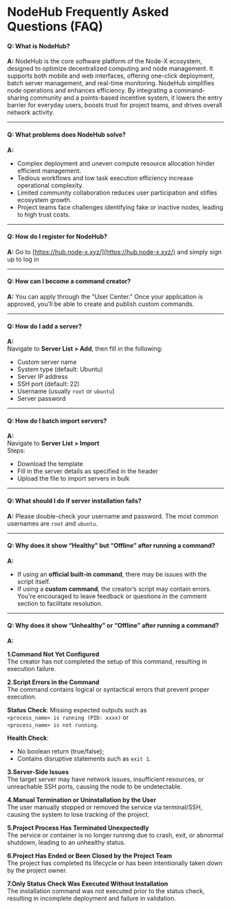 # NodeHub Frequently Asked Questions (FAQ)

#### Q: What is NodeHub?

**A:** NodeHub is the core software platform of the Node-X ecosystem, designed to optimize decentralized computing and node management. It supports both mobile and web interfaces, offering one-click deployment, batch server management, and real-time monitoring. NodeHub simplifies node operations and enhances efficiency. By integrating a command-sharing community and a points-based incentive system, it lowers the entry barrier for everyday users, boosts trust for project teams, and drives overall network activity.

***

#### Q: What problems does NodeHub solve?

**A:**

* Complex deployment and uneven compute resource allocation hinder efficient management.
* Tedious workflows and low task execution efficiency increase operational complexity.
* Limited community collaboration reduces user participation and stifles ecosystem growth.
* Project teams face challenges identifying fake or inactive nodes, leading to high trust costs.

***

#### Q: How do I register for NodeHub?

**A:** Go to [https://hub.node-x.xyz/](https://hub.node-x.xyz/) and simply sign up to log in

***

#### Q: How can I become a command creator?

**A:** You can apply through the "User Center." Once your application is approved, you’ll be able to create and publish custom commands.

***

#### Q: How do I add a server?

**A:**\
Navigate to **Server List > Add**, then fill in the following:

* Custom server name
* System type (default: Ubuntu)
* Server IP address
* SSH port (default: 22)
* Username (usually `root` or `ubuntu`)
* Server password

***

#### Q: How do I batch import servers?

**A:**\
Navigate to **Server List > Import**\
Steps:

* Download the template
* Fill in the server details as specified in the header
* Upload the file to import servers in bulk

***

#### Q: What should I do if server installation fails?

**A:** Please double-check your username and password. The most common usernames are `root` and `ubuntu`.

***

#### Q: Why does it show “Healthy” but “Offline” after running a command?

**A:**

* If using an **official built-in command**, there may be issues with the script itself.
* If using a **custom command**, the creator’s script may contain errors.\
  You're encouraged to leave feedback or questions in the comment section to facilitate resolution.

***

#### Q: Why does it show “Unhealthy” or “Offline” after running a command?

**A:**

**1.Command Not Yet Configured**\
The creator has not completed the setup of this command, resulting in execution failure.

**2.Script Errors in the Command**\
The command contains logical or syntactical errors that prevent proper execution.

&#x20;**Status Check**: Missing expected outputs such as\
`<process_name> is running (PID: xxxx)` or\
`<process_name> is not running`.

**Health Check**:

* No boolean return (true/false);
* Contains disruptive statements such as `exit 1`.

**3.Server-Side Issues**\
The target server may have network issues, insufficient resources, or unreachable SSH ports, causing the node to be undetectable.

**4.Manual Termination or Uninstallation by the User**\
The user manually stopped or removed the service via terminal/SSH, causing the system to lose tracking of the project.

**5.Project Process Has Terminated Unexpectedly**\
The service or container is no longer running due to crash, exit, or abnormal shutdown, leading to an unhealthy status.

**6.Project Has Ended or Been Closed by the Project Team**\
The project has completed its lifecycle or has been intentionally taken down by the project owner.

**7.Only Status Check Was Executed Without Installation**\
The installation command was not executed prior to the status check, resulting in incomplete deployment and failure in validation.

